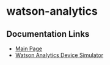 # watson-analytics

## Documentation Links ##
* [Main Page](/README.md)  
* [Watson Analytics Device Simulator](/watson-analytics/device_simulator/README.md)  
